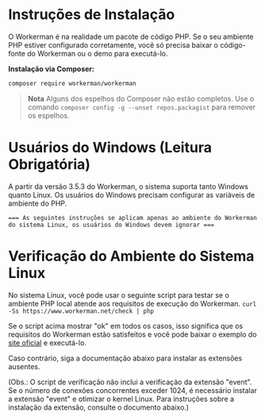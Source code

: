 # Instruções de Instalação
O Workerman é na realidade um pacote de código PHP. Se o seu ambiente PHP estiver configurado corretamente, você só precisa baixar o código-fonte do Workerman ou o demo para executá-lo.

**Instalação via Composer:**
```sh
composer require workerman/workerman
```

> **Nota**
> Alguns dos espelhos do Composer não estão completos. Use o comando `composer config -g --unset repos.packagist` para remover os espelhos.

# Usuários do Windows (Leitura Obrigatória)

A partir da versão 3.5.3 do Workerman, o sistema suporta tanto Windows quanto Linux. Os usuários do Windows precisam configurar as variáveis de ambiente do PHP.

 ` === As seguintes instruções se aplicam apenas ao ambiente do Workerman do sistema Linux, os usuários do Windows devem ignorar === `

# Verificação do Ambiente do Sistema Linux
No sistema Linux, você pode usar o seguinte script para testar se o ambiente PHP local atende aos requisitos de execução do Workerman.
 `curl -Ss https://www.workerman.net/check | php`

Se o script acima mostrar "ok" em todos os casos, isso significa que os requisitos do Workerman estão satisfeitos e você pode baixar o exemplo do [site oficial](https://www.workerman.net/) e executá-lo.

Caso contrário, siga a documentação abaixo para instalar as extensões ausentes.

(Obs.: O script de verificação não inclui a verificação da extensão "event". Se o número de conexões concorrentes exceder 1024, é necessário instalar a extensão "event" e otimizar o kernel Linux. Para instruções sobre a instalação da extensão, consulte o documento abaixo.)
